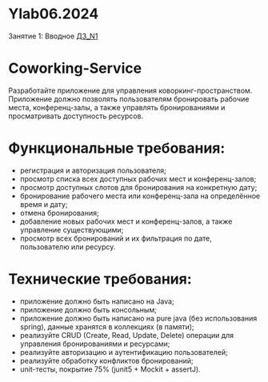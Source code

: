# Ylab06.2024

Занятие 1: Вводное [ДЗ_N1](https://github.com/AphexSign/Ylab06.2024/tree/main/homework1/Coworking-ServiceApp)

# Coworking-Service 
Разработайте приложение для управления коворкинг-пространством. Приложение должно позволять пользователям бронировать рабочие места, конференц-залы, а также управлять бронированиями и просматривать доступность ресурсов.

# Функциональные требования:
- регистрация и авторизация пользователя;
- просмотр списка всех доступных рабочих мест и конференц-залов;
- просмотр доступных слотов для бронирования на конкретную дату;
- бронирование рабочего места или конференц-зала на определённое время и дату;
- отмена бронирования;
- добавление новых рабочих мест и конференц-залов, а также управление существующими;
- просмотр всех бронирований и их фильтрация по дате, пользователю или ресурсу.

# Технические требования:
- приложение должно быть написано на Java;
- приложение должно быть консольным;
- приложение должно быть написано на pure java (без использования spring), данные хранятся в коллекциях (в памяти);
- реализуйте CRUD (Create, Read, Update, Delete) операции для управления бронированиями и ресурсами;
- реализуйте авторизацию и аутентификацию пользователей;
- реализуйте обработку конфликтов бронирований;
- unit-тесты, покрытие 75% (junit5 + Mockit + assertJ).
